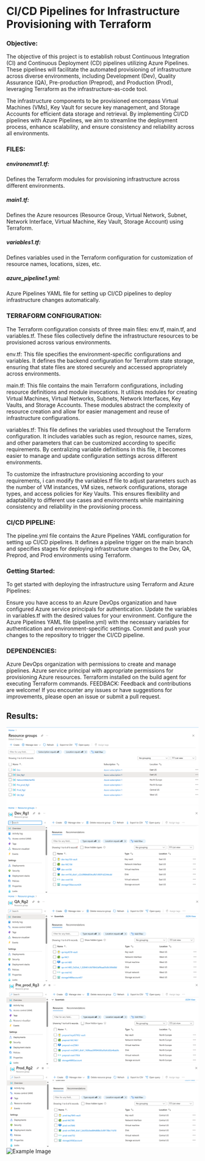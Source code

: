 **<h1>CI/CD Pipelines for Infrastructure Provisioning with Terraform</h1>**
**<h3>Objective:</h3>**
The objective of this project is to establish robust Continuous Integration (CI) and Continuous Deployment (CD) pipelines utilizing Azure Pipelines. These pipelines will facilitate the automated provisioning of infrastructure across diverse environments, including Development (Dev), Quality Assurance (QA), Pre-production (Preprod), and Production (Prod), leveraging Terraform as the infrastructure-as-code tool.

The infrastructure components to be provisioned encompass Virtual Machines (VMs), Key Vault for secure key management, and Storage Accounts for efficient data storage and retrieval. By implementing CI/CD pipelines with Azure Pipelines, we aim to streamline the deployment process, enhance scalability, and ensure consistency and reliability across all environments.

**<h3>FILES:</h3>**
**<h5>environemnt1.tf:</h5>**
Defines the Terraform modules for provisioning infrastructure across different environments.
**<h5>main1.tf:</h5>** 
Defines the Azure resources (Resource Group, Virtual Network, Subnet, Network Interface, Virtual Machine, Key Vault, Storage Account) using Terraform.
**<h5>variables1.tf:</h5>** 
Defines variables used in the Terraform configuration for customization of resource names, locations, sizes, etc.
**<h5>azure_pipeline1.yml:</h5>** 
Azure Pipelines YAML file for setting up CI/CD pipelines to deploy infrastructure changes automatically.
**<h3>TERRAFORM CONFIGURATION:</h3>**
The Terraform configuration consists of three main files: env.tf, main.tf, and variables.tf. These files collectively define the infrastructure resources to be provisioned across various environments.

env.tf: This file specifies the environment-specific configurations and variables. It defines the backend configuration for Terraform state storage, ensuring that state files are stored securely and accessed appropriately across environments.

main.tf: This file contains the main Terraform configurations, including resource definitions and module invocations. It utilizes modules for creating Virtual Machines, Virtual Networks, Subnets, Network Interfaces, Key Vaults, and Storage Accounts. These modules abstract the complexity of resource creation and allow for easier management and reuse of infrastructure configurations.

variables.tf: This file defines the variables used throughout the Terraform configuration. It includes variables such as region, resource names, sizes, and other parameters that can be customized according to specific requirements. By centralizing variable definitions in this file, it becomes easier to manage and update configuration settings across different environments.

To customize the infrastructure provisioning according to your requirements, i can modify the variables.tf file to adjust parameters such as the number of VM instances, VM sizes, network configurations, storage types, and access policies for Key Vaults. This ensures flexibility and adaptability to different use cases and environments while maintaining consistency and reliability in the provisioning process.

**<h3>CI/CD PIPELINE:</h3>**
The pipeline.yml file contains the Azure Pipelines YAML configuration for setting up CI/CD pipelines. It defines a pipeline trigger on the main branch and specifies stages for deploying infrastructure changes to the Dev, QA, Preprod, and Prod environments using Terraform.

**<h3>Getting Started:</h3>**
To get started with deploying the infrastructure using Terraform and Azure Pipelines:

Ensure you have access to an Azure DevOps organization and have configured Azure service principals for authentication.
Update the variables in variables.tf with the desired values for your environment.
Configure the Azure Pipelines YAML file (pipeline.yml) with the necessary variables for authentication and environment-specific settings.
Commit and push your changes to the repository to trigger the CI/CD pipeline.
**<h3>DEPENDENCIES:</h3>**
Azure DevOps organization with permissions to create and manage pipelines.
Azure service principal with appropriate permissions for provisioning Azure resources.
Terraform installed on the build agent for executing Terraform commands.
FEEDBACK:
Feedback and contributions are welcome! If you encounter any issues or have suggestions for improvements, please open an issue or submit a pull request.

**<h2>Results:</h2>**
![Example Image](snip2.png)
![Example Image](snip3.png)
![Example Image](snip4.png)
![Example Image](snip5.png)
![Example Image](snip6.png)
![Example Image](snip7.png)


